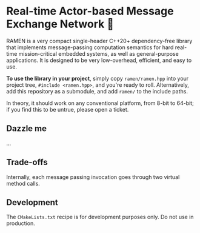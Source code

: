 # Real-time Actor-based Message Exchange Network 🍜

RAMEN is a very compact single-header C++20+ dependency-free library that implements message-passing computation semantics for hard real-time mission-critical embedded systems, as well as general-purpose applications. It is designed to be very low-overhead, efficient, and easy to use.

**To use the library in your project**, simply copy `ramen/ramen.hpp` into your project tree, `#include <ramen.hpp>`, and you're ready to roll. Alternatively, add this repository as a submodule, and add `ramen/` to the include paths.

In theory, it should work on any conventional platform, from 8-bit to 64-bit; if you find this to be untrue, please open a ticket.

## Dazzle me

...


## Trade-offs

Internally, each message passing invocation goes through two virtual method calls.

## Development

The `CMakeLists.txt` recipe is for development purposes only. Do not use in production.
